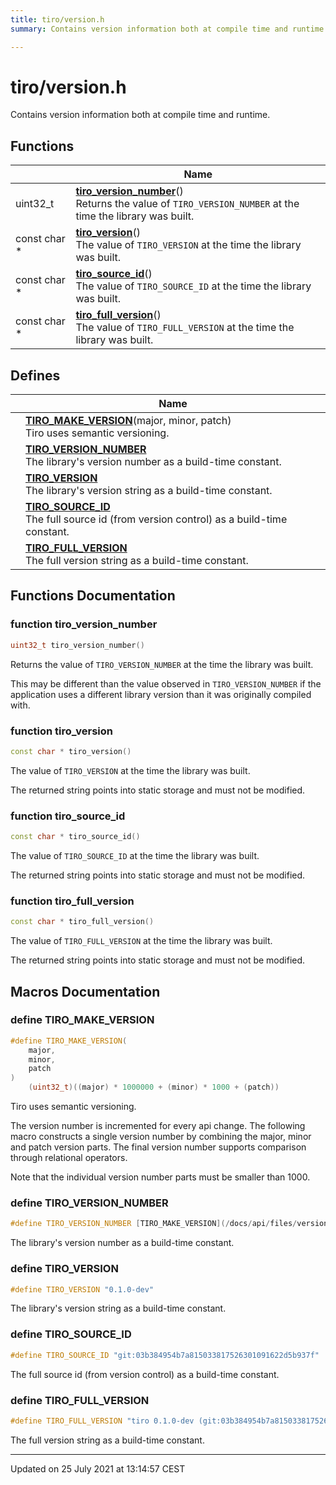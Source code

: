 ```yaml
---
title: tiro/version.h
summary: Contains version information both at compile time and runtime. 

---
```


# tiro/version.h

Contains version information both at compile time and runtime. 

## Functions

|                | Name           |
| -------------- | -------------- |
| uint32_t | **[tiro_version_number](/docs/api/files/version_8h#function-tiro_version_number)**()<br>Returns the value of `TIRO_VERSION_NUMBER` at the time the library was built.  |
| const char * | **[tiro_version](/docs/api/files/version_8h#function-tiro_version)**()<br>The value of `TIRO_VERSION` at the time the library was built.  |
| const char * | **[tiro_source_id](/docs/api/files/version_8h#function-tiro_source_id)**()<br>The value of `TIRO_SOURCE_ID` at the time the library was built.  |
| const char * | **[tiro_full_version](/docs/api/files/version_8h#function-tiro_full_version)**()<br>The value of `TIRO_FULL_VERSION` at the time the library was built.  |

## Defines

|                | Name           |
| -------------- | -------------- |
|  | **[TIRO_MAKE_VERSION](/docs/api/files/version_8h#define-tiro_make_version)**(major, minor, patch) <br>Tiro uses semantic versioning.  |
|  | **[TIRO_VERSION_NUMBER](/docs/api/files/version_8h#define-tiro_version_number)** <br>The library's version number as a build-time constant.  |
|  | **[TIRO_VERSION](/docs/api/files/version_8h#define-tiro_version)** <br>The library's version string as a build-time constant.  |
|  | **[TIRO_SOURCE_ID](/docs/api/files/version_8h#define-tiro_source_id)** <br>The full source id (from version control) as a build-time constant.  |
|  | **[TIRO_FULL_VERSION](/docs/api/files/version_8h#define-tiro_full_version)** <br>The full version string as a build-time constant.  |


## Functions Documentation

### function tiro_version_number

```cpp
uint32_t tiro_version_number()
```

Returns the value of `TIRO_VERSION_NUMBER` at the time the library was built. 

This may be different than the value observed in `TIRO_VERSION_NUMBER` if the application uses a different library version than it was originally compiled with. 


### function tiro_version

```cpp
const char * tiro_version()
```

The value of `TIRO_VERSION` at the time the library was built. 

The returned string points into static storage and must not be modified. 


### function tiro_source_id

```cpp
const char * tiro_source_id()
```

The value of `TIRO_SOURCE_ID` at the time the library was built. 

The returned string points into static storage and must not be modified. 


### function tiro_full_version

```cpp
const char * tiro_full_version()
```

The value of `TIRO_FULL_VERSION` at the time the library was built. 

The returned string points into static storage and must not be modified. 




## Macros Documentation

### define TIRO_MAKE_VERSION

```cpp
#define TIRO_MAKE_VERSION(
    major,
    minor,
    patch
)
    (uint32_t)((major) * 1000000 + (minor) * 1000 + (patch))
```

Tiro uses semantic versioning. 

The version number is incremented for every api change. The following macro constructs a single version number by combining the major, minor and patch version parts. The final version number supports comparison through relational operators.

Note that the individual version number parts must be smaller than 1000. 


### define TIRO_VERSION_NUMBER

```cpp
#define TIRO_VERSION_NUMBER [TIRO_MAKE_VERSION](/docs/api/files/version_8h#define-tiro_make_version)(0, 1, 0)
```

The library's version number as a build-time constant. 

### define TIRO_VERSION

```cpp
#define TIRO_VERSION "0.1.0-dev"
```

The library's version string as a build-time constant. 

### define TIRO_SOURCE_ID

```cpp
#define TIRO_SOURCE_ID "git:03b384954b7a815033817526301091622d5b937f"
```

The full source id (from version control) as a build-time constant. 

### define TIRO_FULL_VERSION

```cpp
#define TIRO_FULL_VERSION "tiro 0.1.0-dev (git:03b384954b7a815033817526301091622d5b937f)"
```

The full version string as a build-time constant. 



-------------------------------

Updated on 25 July 2021 at 13:14:57 CEST
